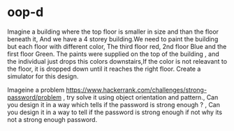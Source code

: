 # oop-d

Imagine a building where the top floor is smaller in size and than the floor beneath it, And we have a 4 storey building.We need to paint the building but each floor with different color, The third floor red, 2nd floor Blue and the first floor Green. The paints were supplied on the top of the building , and the individual just drops this colors downstairs,If the color is not releavant to the floor, it is dropped down until it reaches the right floor.
Create a simulator for this design. 

Imageine a problem https://www.hackerrank.com/challenges/strong-password/problem , try solve it using object orientation and pattern., Can you design it in a way which tells if the password is strong enough ? , Can you design it in a way to tell if the password is strong enough if not why its not a strong enough password. 

